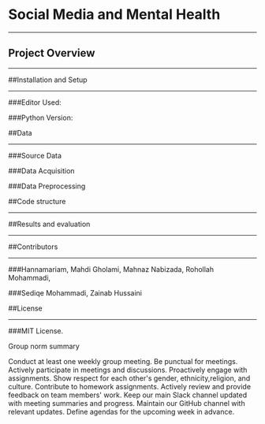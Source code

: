 
# Social Media and Mental Health 

_____________________________________________________________________ 

## Project Overview 

______________________________________________________________________________ 

    

 

##Installation and Setup 

_____________________________________________________________________________________ 

###Editor Used:  

###Python Version: 

##Data 

____________________________________________________________________________________ 

###Source Data 

 

###Data Acquisition 

 

###Data Preprocessing 

 

##Code structure 

______________________________________________________________________________ 

##Results and evaluation 

_____________________________________________________________________________________ 

  

 

##Contributors 

_______________________________________________________________________________________________________________ 

###Hannamariam, Mahdi Gholami, Mahnaz Nabizada, Rohollah Mohammadi,  

###Sediqe Mohammadi, Zainab Hussaini 

 

##License 

______________________________________________________________________________________________________ 

 ###MIT License. 






Group norm summary

Conduct at least one weekly group meeting.
Be punctual for meetings.
Actively participate in meetings and discussions.
Proactively engage with assignments.
Show respect for each other's gender, ethnicity,religion, and culture.
Contribute to homework assignments.
Actively review and provide feedback on team members' work.
Keep our main Slack channel updated with meeting summaries and progress.
Maintain our GitHub channel with relevant updates.
Define agendas for the upcoming week in advance.
